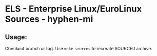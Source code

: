 # ELS - Enterprise Linux/EuroLinux Sources - hyphen-mi
 
## Usage:
  Checkout branch or tag. Use `make sources` to recreate  SOURCE0 archive.
